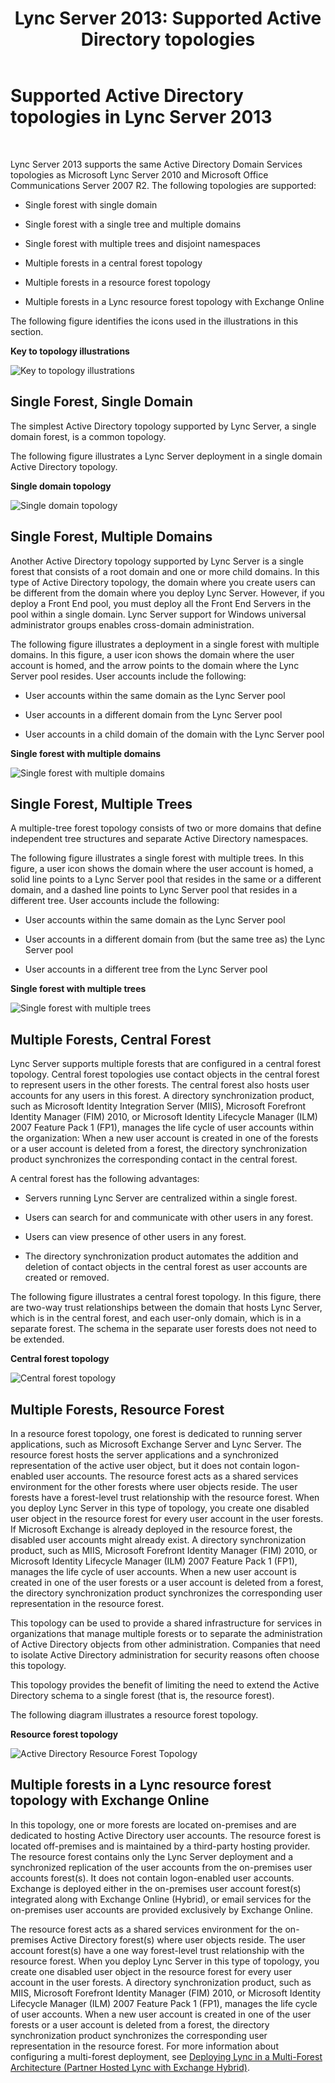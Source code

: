 ﻿---
title: 'Lync Server 2013: Supported Active Directory topologies'
TOCTitle: Supported Active Directory topologies
ms:assetid: 0c76b778-7652-4eb0-b161-86f2d4a94ccf
ms:mtpsurl: https://technet.microsoft.com/en-us/library/Gg398173(v=OCS.15)
ms:contentKeyID: 48183391
ms.date: 10/02/2014
mtps_version: v=OCS.15
---

# Supported Active Directory topologies in Lync Server 2013

 


Lync Server 2013 supports the same Active Directory Domain Services topologies as Microsoft Lync Server 2010 and Microsoft Office Communications Server 2007 R2. The following topologies are supported:

  - Single forest with single domain

  - Single forest with a single tree and multiple domains

  - Single forest with multiple trees and disjoint namespaces

  - Multiple forests in a central forest topology

  - Multiple forests in a resource forest topology

  - Multiple forests in a Lync resource forest topology with Exchange Online

The following figure identifies the icons used in the illustrations in this section.

**Key to topology illustrations**

![Key to topology illustrations](images/Gg398173.0c3cc89f-6c43-4bc8-b2ec-61d89e391ee9(OCS.15).jpg "Key to topology illustrations")

## Single Forest, Single Domain

The simplest Active Directory topology supported by Lync Server, a single domain forest, is a common topology.

The following figure illustrates a Lync Server deployment in a single domain Active Directory topology.

**Single domain topology**

![Single domain topology](images/Gg398173.258b3b3f-0558-4a36-a4c2-031be7299668(OCS.15).jpg "Single domain topology")

## Single Forest, Multiple Domains

Another Active Directory topology supported by Lync Server is a single forest that consists of a root domain and one or more child domains. In this type of Active Directory topology, the domain where you create users can be different from the domain where you deploy Lync Server. However, if you deploy a Front End pool, you must deploy all the Front End Servers in the pool within a single domain. Lync Server support for Windows universal administrator groups enables cross-domain administration.

The following figure illustrates a deployment in a single forest with multiple domains. In this figure, a user icon shows the domain where the user account is homed, and the arrow points to the domain where the Lync Server pool resides. User accounts include the following:

  - User accounts within the same domain as the Lync Server pool

  - User accounts in a different domain from the Lync Server pool

  - User accounts in a child domain of the domain with the Lync Server pool

**Single forest with multiple domains**

![Single forest with multiple domains](images/Gg398173.2b809c72-c3cd-4fad-afe6-8c2dae779750(OCS.15).jpg "Single forest with multiple domains")

## Single Forest, Multiple Trees

A multiple-tree forest topology consists of two or more domains that define independent tree structures and separate Active Directory namespaces.

The following figure illustrates a single forest with multiple trees. In this figure, a user icon shows the domain where the user account is homed, a solid line points to a Lync Server pool that resides in the same or a different domain, and a dashed line points to Lync Server pool that resides in a different tree. User accounts include the following:

  - User accounts within the same domain as the Lync Server pool

  - User accounts in a different domain from (but the same tree as) the Lync Server pool

  - User accounts in a different tree from the Lync Server pool

**Single forest with multiple trees**

![Single forest with multiple trees](images/Gg398173.db30fa49-174a-4974-8695-41dd78e39432(OCS.15).jpg "Single forest with multiple trees")

## Multiple Forests, Central Forest

Lync Server supports multiple forests that are configured in a central forest topology. Central forest topologies use contact objects in the central forest to represent users in the other forests. The central forest also hosts user accounts for any users in this forest. A directory synchronization product, such as Microsoft Identity Integration Server (MIIS), Microsoft Forefront Identity Manager (FIM) 2010, or Microsoft Identity Lifecycle Manager (ILM) 2007 Feature Pack 1 (FP1), manages the life cycle of user accounts within the organization: When a new user account is created in one of the forests or a user account is deleted from a forest, the directory synchronization product synchronizes the corresponding contact in the central forest.

A central forest has the following advantages:

  - Servers running Lync Server are centralized within a single forest.

  - Users can search for and communicate with other users in any forest.

  - Users can view presence of other users in any forest.

  - The directory synchronization product automates the addition and deletion of contact objects in the central forest as user accounts are created or removed.

The following figure illustrates a central forest topology. In this figure, there are two-way trust relationships between the domain that hosts Lync Server, which is in the central forest, and each user-only domain, which is in a separate forest. The schema in the separate user forests does not need to be extended.

**Central forest topology**

![Central forest topology](images/Gg398173.7feb049a-453b-4134-9128-873b83ee1755(OCS.15).jpg "Central forest topology")

## Multiple Forests, Resource Forest

In a resource forest topology, one forest is dedicated to running server applications, such as Microsoft Exchange Server and Lync Server. The resource forest hosts the server applications and a synchronized representation of the active user object, but it does not contain logon-enabled user accounts. The resource forest acts as a shared services environment for the other forests where user objects reside. The user forests have a forest-level trust relationship with the resource forest. When you deploy Lync Server in this type of topology, you create one disabled user object in the resource forest for every user account in the user forests. If Microsoft Exchange is already deployed in the resource forest, the disabled user accounts might already exist. A directory synchronization product, such as MIIS, Microsoft Forefront Identity Manager (FIM) 2010, or Microsoft Identity Lifecycle Manager (ILM) 2007 Feature Pack 1 (FP1), manages the life cycle of user accounts. When a new user account is created in one of the user forests or a user account is deleted from a forest, the directory synchronization product synchronizes the corresponding user representation in the resource forest.

This topology can be used to provide a shared infrastructure for services in organizations that manage multiple forests or to separate the administration of Active Directory objects from other administration. Companies that need to isolate Active Directory administration for security reasons often choose this topology.

This topology provides the benefit of limiting the need to extend the Active Directory schema to a single forest (that is, the resource forest).

The following diagram illustrates a resource forest topology.

**Resource forest topology**

![Active Directory Resource Forest Topology](images/Gg398173.54ab82f1-e9e5-40f0-a54e-86e340b65c2a(OCS.15).jpg "Active Directory Resource Forest Topology")

## Multiple forests in a Lync resource forest topology with Exchange Online

In this topology, one or more forests are located on-premises and are dedicated to hosting Active Directory user accounts. The resource forest is located off-premises and is maintained by a third-party hosting provider. The resource forest contains only the Lync Server deployment and a synchronized replication of the user accounts from the on-premises user accounts forest(s). It does not contain logon-enabled user accounts. Exchange is deployed either in the on-premises user account forest(s) integrated along with Exchange Online (Hybrid), or email services for the on-premises user accounts are provided exclusively by Exchange Online.

The resource forest acts as a shared services environment for the on-premises Active Directory forest(s) where user objects reside. The user account forest(s) have a one way forest-level trust relationship with the resource forest. When you deploy Lync Server in this type of topology, you create one disabled user object in the resource forest for every user account in the user forests. A directory synchronization product, such as MIIS, Microsoft Forefront Identity Manager (FIM) 2010, or Microsoft Identity Lifecycle Manager (ILM) 2007 Feature Pack 1 (FP1), manages the life cycle of user accounts. When a new user account is created in one of the user forests or a user account is deleted from a forest, the directory synchronization product synchronizes the corresponding user representation in the resource forest. For more information about configuring a multi-forest deployment, see [Deploying Lync in a Multi-Forest Architecture (Partner Hosted Lync with Exchange Hybrid)](http://go.microsoft.com/fwlink/p/?linkid=513216).

